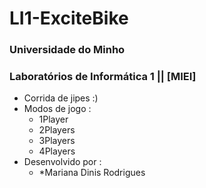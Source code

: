 # LI1-ExciteBike
### Universidade do Minho
### Laboratórios de Informática 1 || [MIEI]
- Corrida de jipes :)
- Modos de jogo : 
    * 1Player
    * 2Players
    * 3Players
    * 4Players
- Desenvolvido por :
   * *Mariana Dinis Rodrigues
